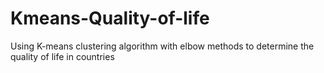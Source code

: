 # Kmeans-Quality-of-life
Using K-means clustering algorithm with elbow methods to determine the quality of life in countries
